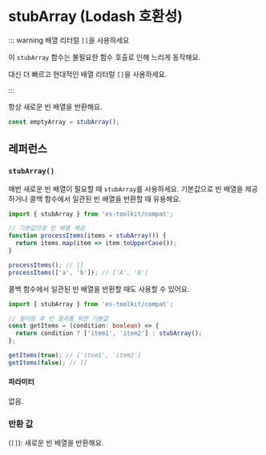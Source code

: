 # stubArray (Lodash 호환성)

::: warning 배열 리터럴 `[]`을 사용하세요

이 `stubArray` 함수는 불필요한 함수 호출로 인해 느리게 동작해요.

대신 더 빠르고 현대적인 배열 리터럴 `[]`을 사용하세요.

:::

항상 새로운 빈 배열을 반환해요.

```typescript
const emptyArray = stubArray();
```

## 레퍼런스

### `stubArray()`

매번 새로운 빈 배열이 필요할 때 `stubArray`를 사용하세요. 기본값으로 빈 배열을 제공하거나 콜백 함수에서 일관된 빈 배열을 반환할 때 유용해요.

```typescript
import { stubArray } from 'es-toolkit/compat';

// 기본값으로 빈 배열 제공
function processItems(items = stubArray()) {
  return items.map(item => item.toUpperCase());
}

processItems(); // []
processItems(['a', 'b']); // ['A', 'B']
```

콜백 함수에서 일관된 빈 배열을 반환할 때도 사용할 수 있어요.

```typescript
import { stubArray } from 'es-toolkit/compat';

// 필터링 후 빈 결과를 위한 기본값
const getItems = (condition: boolean) => {
  return condition ? ['item1', 'item2'] : stubArray();
};

getItems(true); // ['item1', 'item2']
getItems(false); // []
```

#### 파라미터

없음.

### 반환 값

(`[]`): 새로운 빈 배열을 반환해요.
